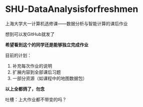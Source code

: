 # SHU-DataAnalysisforfreshmen
上海大学大一计算机选修课——数据分析与智能计算的课后作业

想到可以发GitHub就发了

**希望看到这个的同学还是能够独立完成作业**

目前的计划：
1. 补充每次作业的说明
2. 扩展内容到全部课后习题
3. 一部分资源（如课程中的地图数据包）

**以上全都鸽了，勿念**

吐槽：上大作业都不带变的吗？
